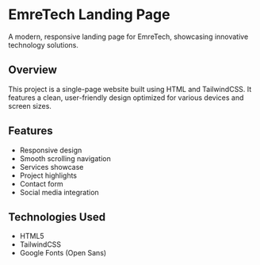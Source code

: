 # EmreTech Landing Page

A modern, responsive landing page for EmreTech, showcasing innovative technology solutions.

## Overview

This project is a single-page website built using HTML and TailwindCSS. It features a clean, user-friendly design optimized for various devices and screen sizes.

## Features

- Responsive design
- Smooth scrolling navigation
- Services showcase
- Project highlights
- Contact form
- Social media integration

## Technologies Used

- HTML5
- TailwindCSS
- Google Fonts (Open Sans)